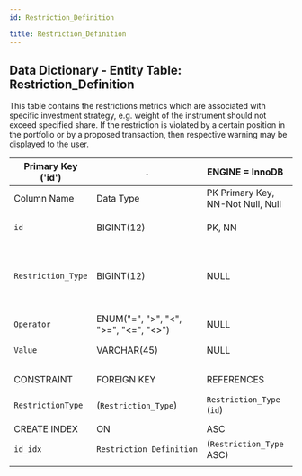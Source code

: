 ```yaml
---
id: Restriction_Definition

title: Restriction_Definition
---
```


## Data Dictionary - Entity Table: Restriction_Definition

This table contains the restrictions metrics which are associated with specific investment strategy, e.g. weight of the instrument should not exceed specified share. 
If the restriction is violated by a certain position in the portfolio or by a proposed transaction, then respective warning may be displayed to the user.  		

| Primary Key ('id')|.|ENGINE = InnoDB|.|.|
|---|---|---|---|---|
|Column Name|Data Type|PK Primary Key, NN-Not Null, Null|Example|Comments|
||
|`id`|BIGINT(12)|PK, NN|1|PrimaryKey-ID, Not Null (auto creates)|
|`Restriction_Type`|BIGINT(12)|NULL|1|Id from Restriction Type table. This column links to the Asset Classification/Instrument Attribute to which the restriction is applied.|
|`Operator`|ENUM("=", ">", "<", ">=", "<=", "<>") |NULL|<=|Operator of the restriction|
|`Value`|VARCHAR(45)|NULL|0.02|Restrictions threshold, e.g. <= 2% of portfolio|
||
|CONSTRAINT|FOREIGN KEY|REFERENCES|ON DELETE|ON UPDATE|
|`RestrictionType`|(`Restriction_Type`)|`Restriction_Type` (`id`)| NO ACTION|NO ACTION|
||
|CREATE INDEX|ON|ASC|VISIBLE|.|
|`id_idx`|`Restriction_Definition`|(`Restriction_Type` ASC)| VISIBLE|.|
||

